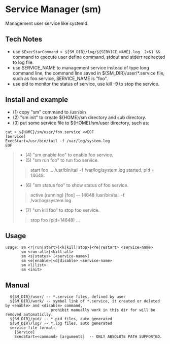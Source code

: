 # Service Manager (sm)

Management user service like systemd.

## Tech Notes
 * use ```$ExecStarCommand > ${SM_DIR}/log/${SERVICE_NAME}.log  2>&1 &&``` command to execute user define command, stdout and stderr redirected to log file.
 * use SERVICE_NAME to management service instead of type long command line,
    the command line saved in ${SM_DIR}/user/*.service file, such as foo.service, SERVICE_NAME is "foo".
 * use pid to monitor the status of service,
    use kill -9 <pid> to stop the service.

## Install and example
 * (1) copy "sm" command to /usr/bin
 * (2) "sm init" to create ${HOME}/sm directory and sub directory.
 * (3) put some service file to ${HOME}/sm/user directory, such as:
```
cat > ${HOME}/sm/user/foo.service <<EOF
[Service]
ExecStart=/usr/bin/tail -f /var/log/system.log
EOF
```
> * (4) "sm enable foo" to enable foo service.
> * (5) "sm run foo" to run foo service.
>> start foo ...
>> /usr/bin/tail -f /var/log/system.log
>> started, pid = 14648.
> * (6) "sm status foo" to show status of foo service.
>> active (running)  [foo] -- 14648 /usr/bin/tail -f /var/log/system.log
> * (7) "sm kill foo" to stop foo service.
>> stop foo (pid=14648) ...

## Usage
```
usage: sm <r|run|start>|<k|kill|stop>|<re|restart> <service-name>
       sm <run-all>|<kill-all>
       sm <s|status> [<service-name>]
       sm <e|enable>|<d|disable> <service-name>
       sm <l|list>
       sm <init>
```
## Manual
```
  ${SM_DIR}/user/ -- *.service files, defined by user
  ${SM_DIR}/work/ -- symbol link of *.service, it created or deleted by <enable> and <disable> command,
                    prohibit manually work in this dir for will be removed automaticlly.
  ${SM_DIR}/pid/ -- *.pid files, auto generated
  ${SM_DIR}/log/ -- *.log files, auto generated
  service file format:
    [Service]
    ExecStart=<command> [arguments]  -- ONLY ABSOLUTE PATH SUPPORTED.
```